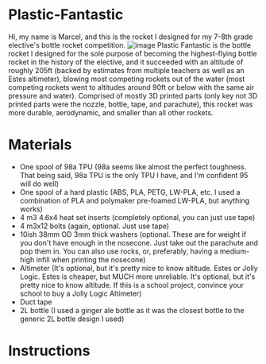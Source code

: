# Plastic-Fantastic
Hi, my name is Marcel, and this is the rocket I designed for my 7-8th grade elective's bottle rocket competition. 
![image](https://github.com/Orange-Duster/Plastic-Fantastic/assets/126211319/53a14362-55cf-41b8-8699-83eee1279959)
Plastic Fantastic is the bottle rocket I designed for the sole purpose of becoming the highest-flying bottle rocket in the history of the elective, and it succeeded with an altitude of roughly 205ft (backed by estimates from multiple teachers as well as an Estes altimeter), blowing most competing rockets out of the water (most competing rockets went to altitudes around 90ft or below with the same air pressure and water). Comprised of mostly 3D printed parts (only key not 3D printed parts were the nozzle, bottle, tape, and parachute), this rocket was more durable, aerodynamic, and smaller than all other rockets.

# Materials
- One spool of 98a TPU (98a seems like almost the perfect toughness. That being said, 98a TPU is the only TPU I have, and I'm confident 95 will do well)
- One spool of a hard plastic (ABS, PLA, PETG, LW-PLA, etc. I used a combination of PLA and polymaker pre-foamed LW-PLA, but anything works)
- 4 m3 4.6x4 heat set inserts (completely optional, you can just use tape)
- 4 m3x12 bolts (again, optional. Just use tape)
- 10ish 38mm OD 3mm thick washers (optional. These are for weight if you don't have enough in the nosecone. Just take out the parachute and pop them in. You can also use rocks, or, preferably, having a medium-high infill when printing the nosecone)
- Altimeter (It's optional, but it's pretty nice to know altitude. Estes or Jolly Logic. Estes is cheaper, but MUCH more unreliable. It's optional, but it's pretty nice to know altitude. If this is a school project, convince your school to buy a Jolly Logic Altimeter)
- Duct tape
- 2L bottle (I used a ginger ale bottle as it was the closest bottle to the generic 2L bottle design I used)

# Instructions

